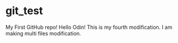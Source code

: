 # git_test
My First GitHub repo!
Hello Odin!
This is my fourth modification.
I am making multi files modification.
